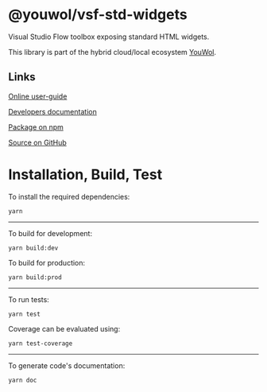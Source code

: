 # @youwol/vsf-std-widgets

Visual Studio Flow toolbox exposing standard HTML widgets.

This library is part of the hybrid cloud/local ecosystem
[YouWol](https://platform.youwol.com/applications/@youwol/platform/latest).

## Links

[Online user-guide](https://l.youwol.com/doc/@youwol/vsf-std-widgets)

[Developers documentation](https://platform.youwol.com/applications/@youwol/cdn-explorer/latest?package=@youwol/vsf-std-widgets&tab=doc)

[Package on npm](https://www.npmjs.com/package/@youwol/vsf-std-widgets)

[Source on GitHub](https://github.com/youwol/vsf-std-widgets)

# Installation, Build, Test

To install the required dependencies:

```shell
yarn
```

---

To build for development:

```shell
yarn build:dev
```

To build for production:

```shell
yarn build:prod
```

---

To run tests:

```shell
yarn test
```

Coverage can be evaluated using:

```shell
yarn test-coverage
```

---

To generate code's documentation:

```shell
yarn doc
```
